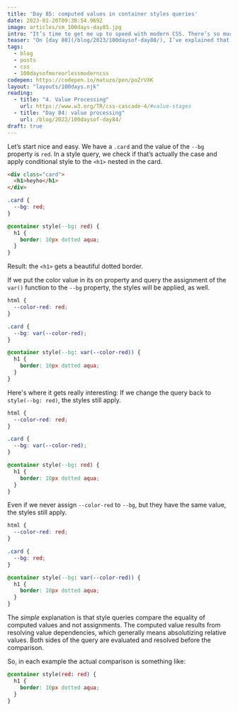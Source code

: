 ```yaml
---
title: 'Day 85: computed values in container styles queries'
date: 2023-01-20T09:38:54.969Z
image: articles/sm_100days-day85.jpg
intro: "It’s time to get me up to speed with modern CSS. There’s so much new in CSS that I know too little about. To change that I’ve started [#100DaysOfMoreOrLessModernCSS](/blog/2022/100-days-of-more-or-less-modern-css/). Why more or less modern CSS? Because some topics will be about cutting-edge features, while other stuff has been around for quite a while already, but I just have little to no experience with it."
teaser: "On [day 80](/blog/2023/100daysof-day80/), I’ve explained that we can check whether a container has a specific property and value assigned and apply additional styles based on this condition. On [day 84](/blog/2023/100daysof-day84/), I’ve explained that the value of a property can come from different sources, undergo adjustments before it becomes the actual value, and take on different forms along the way. To use container style queries, it’s important to understand which value's being used in queries."
tags:
  - blog
  - posts
  - css
  - 100daysofmoreorlessmoderncss
codepen: https://codepen.io/matuzo/pen/poZrVXK
layout: "layouts/100days.njk"
reading:
  - title: "4. Value Processing"
    url: https://www.w3.org/TR/css-cascade-4/#value-stages
  - title: "Day 84: value processing"
    url: /blog/2022/100daysof-day84/
draft: true
---
```

Let’s start nice and easy. We have a `.card` and the value of the `--bg` property is `red`. In a style query, we check if that’s actually the case and apply conditional style to the `<h1>` nested in the card.

```html
<div class="card">
  <h1>heyho</h1>
</div>
```

```css
.card {
  --bg: red;
}

@container style(--bg: red) {
  h1 {
    border: 10px dotted aqua;
  }
}
```

Result: the `<h1>` gets a beautiful dotted border.

If we put the color value in its on property and query the assignment of the `var()` function to the `--bg` property, the styles will be applied, as well.

```css
html {
  --color-red: red;
}

.card {
  --bg: var(--color-red);
}

@container style(--bg: var(--color-red)) {
  h1 {
    border: 10px dotted aqua;
  }
}
```

Here's where it gets really interesting: If we change the query back to `style(--bg: red)`, the styles still apply.

```css
html {
  --color-red: red;
}

.card {
  --bg: var(--color-red);
}

@container style(--bg: red) {
  h1 {
    border: 10px dotted aqua;
  }
}
```

Even if we never assign `--color-red` to `--bg`, but they have the same value, the styles still apply.

```css
html {
  --color-red: red;
}

.card {
  --bg: red;
}

@container style(--bg: var(--color-red)) {
  h1 {
    border: 10px dotted aqua;
  }
}
```

The _simple_ explanation is that style queries compare the equality of computed values and not assignments. The computed value results from resolving value dependencies, which generally means absolutizing relative values. Both sides of the query are evaluated and resolved before the comparison.

So, in each example the actual comparison is something like:  

```css
@container style(red: red) {
  h1 {
    border: 10px dotted aqua;
  }
}
```